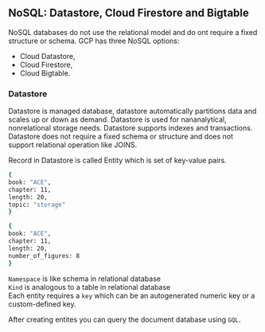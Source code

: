 ## NoSQL: Datastore, Cloud Firestore and Bigtable  
NoSQL databases do not use the relational model and do ont require a fixed structure or schema. 
GCP has three NoSQL options:  
- Cloud Datastore,
- Cloud Firestore,
- Cloud Bigtable.

### Datastore
Datastore is managed database, datastore automatically partitions data and scales up or down as demand. Datastore is used for nananalytical, nonrelational storage needs. 
Datastore supports indexes and transactions. Datastore does not require a fixed schema or structure and does not support relational operation like JOINS.  

Record in Datastore is called Entity which is set of key-value pairs.  
```bash
{
book: "ACE",
chapter: 11,
length: 20,
topic: "storage"
}
```

```bash
{
book: "ACE",
chapter: 11,
length: 20,
number_of_figures: 8
}
```
`Namespace` is like schema in relational database    
`Kind` is analogous to a table in relational database  
Each entity requires a `key` which can be an autogenerated numeric key or a custom-defined key.  

After creating entites you can query the document database using `GQL`.  

